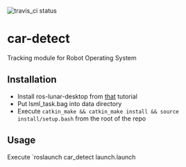 ![travis_ci status](https://travis-ci.org/demikandr/car-detect.svg?branch=master)

# car-detect
Tracking module for Robot Operating System

## Installation

* Install ros-lunar-desktop from [that](http://wiki.ros.org/lunar/Installation/Ubuntu) tutorial
* Put lsml_task.bag into data directory
* Execute `catkin_make && catkin_make install && source install/setup.bash` from the root of the repo

## Usage

Execute `roslaunch car_detect launch.launch
